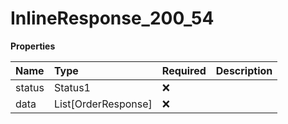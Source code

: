 # InlineResponse_200_54

**Properties**

| Name   | Type                | Required | Description |
| :----- | :------------------ | :------- | :---------- |
| status | Status1             | ❌       |             |
| data   | List[OrderResponse] | ❌       |             |
